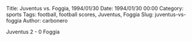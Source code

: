 Title: Juventus vs. Foggia, 1994/01/30
Date: 1994/01/30 00:00
Category: sports
Tags: football, football scores, Juventus, Foggia
Slug: juventus-vs-foggia
Author: carbonero


Juventus 2 - 0 Foggia
